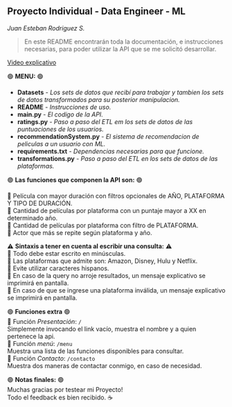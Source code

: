 ## Proyecto Individual - Data Engineer - ML 
_Juan Esteban Rodriguez S._

> En este README encontrarán toda la documentación, e instrucciones necesarias, para poder utilizar la API que se me solicitó desarrollar.

[Video explicativo]()

:green_circle: **MENU:** :green_circle:
* **Datasets** - _Los sets de datos que recibí para trabajar y tambien los sets de datos transformados para su posterior manipulacion._
* **README** - _Instrucciones de uso._
* **main.py** - _El codigo de la API._
* **ratings.py** - _Paso a paso del ETL em los sets de datos de las puntuaciones de los usuarios._
* **recommendationSystem.py** - _El sistema de recomendacion de peliculas a un usuario con ML._
* **requirements.txt** - _Dependencias necesarias para que funcione._
* **transformations.py** - _Paso a paso del ETL en los sets de datos de las plataformas._
 
:green_circle: **Las funciones que componen la API son:** :green_circle:

:small_blue_diamond: Película con mayor duración con filtros opcionales de AÑO, PLATAFORMA Y TIPO DE DURACIÓN. <br>
:small_blue_diamond: Cantidad de películas por plataforma con un puntaje mayor a XX en determinado año. <br>
:small_blue_diamond: Cantidad de películas por plataforma con filtro de PLATAFORMA. <br>
:small_blue_diamond: Actor que más se repite según plataforma y año. <br>

:warning: **Sintaxis a tener en cuenta al escribir una consulta:** :warning:<br>
:small_blue_diamond: Todo debe estar escrito en minúsculas.  <br>
:small_blue_diamond: Las plataformas que admite son: Amazon, Disney, Hulu y Netflix. <br>
:small_blue_diamond: Evite utilizar caracteres hispanos. <br>
:small_blue_diamond: En caso de la query no arroje resultados, un mensaje explicativo se imprimirá en pantalla.<br>
:small_blue_diamond: En caso de que se ingrese una plataforma inválida, un mensaje explicativo se imprimirá en pantalla. <br>

:green_circle: **Funciones extra** :green_circle: <br>
:small_blue_diamond: Función _Presentación_: `/` <br>
Simplemente invocando el link vacío, muestra el nombre y a quien pertenece la api.<br>
:small_blue_diamond: Función _menú_: `/menu` <br>
Muestra una lista de las funciones disponibles para consultar. <br>
:small_blue_diamond: Función _Contacto_: `/contacto`<br>
Muestra dos maneras de contactar conmigo, en caso de necesidad. <br>

:green_circle: **Notas finales:** :green_circle:<br>
Muchas gracias por testear mi Proyecto! <br> 
Todo el feedback es bien recibido. :coffee:
